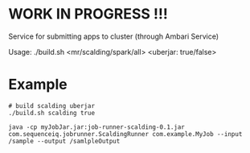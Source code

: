 WORK IN PROGRESS !!! 
=============
Service for submitting apps to cluster (through Ambari Service)

Usage: ./build.sh <mr/scalding/spark/all> <uberjar: true/false>

Example
=============
```
# build scalding uberjar
./build.sh scalding true

java -cp myJobJar.jar:job-runner-scalding-0.1.jar com.sequenceiq.jobrunner.ScaldingRunner com.example.MyJob --input /sample --output /samlpleOutput
```

